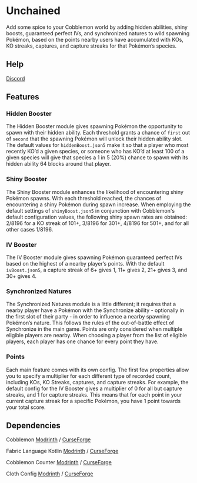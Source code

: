 # Unchained

Add some spice to your Cobblemon world by adding hidden abilities, shiny boosts, guaranteed perfect IVs, and synchronized natures to wild spawning Pokémon, based on the points nearby users have accumulated with KOs, KO streaks, captures, and capture streaks for that Pokémon’s species.

## Help

[Discord](https://discord.com/invite/WKAR27SdSv)

## Features

### Hidden Booster

The Hidden Booster module gives spawning Pokémon the opportunity to spawn with their hidden ability. Each threshold grants a chance of `first` out of `second` that the spawning Pokémon will unlock their hidden ability slot. The default values for `hiddenBoost.json5` make it so that a player who most recently KO’d a given species, or someone who has KO’d at least 100 of a given species will give that species a 1 in 5 (20%) chance to spawn with its hidden ability 64 blocks around that player.

### Shiny Booster

The Shiny Booster module enhances the likelihood of encountering shiny Pokémon spawns. With each threshold reached, the chances of encountering a shiny Pokémon during spawn increase. When employing the default settings of `shinyBoost.json5` in conjunction with Cobblemon's default configuration values, the following shiny spawn rates are obtained: 2/8196 for a KO streak of 101+, 3/8196 for 301+, 4/8196 for 501+, and for all other cases 1/8196.

### IV Booster

The IV Booster module gives spawning Pokémon guaranteed perfect IVs based on the highest of a nearby player’s points. With the default `ivBoost.json5`, a capture streak of 6+ gives 1, 11+ gives 2, 21+ gives 3, and 30+ gives 4.

### Synchronized Natures

The Synchronized Natures module is a little different; it requires that a nearby player have a Pokémon with the Synchronize ability - optionally in the first slot of their party - in order to influence a nearby spawning Pokémon’s nature. This follows the rules of the out-of-battle effect of Synchronize in the main game. Points are only considered when multiple eligible players are nearby. When choosing a player from the list of eligible players, each player has one chance for every point they have.

### Points

Each main feature comes with its own config. The first few properties allow you to specify a multiplier for each different type of recorded count, including KOs, KO Streaks, captures, and capture streaks. For example, the default config for the IV Booster gives a multiplier of 0 for all but capture streaks, and 1 for capture streaks. This means that for each point in your current capture streak for a specific Pokémon, you have 1 point towards your total score.

## Dependencies

Cobblemon [Modrinth](https://modrinth.com/mod/cobblemon) / [CurseForge](https://www.curseforge.com/minecraft/mc-mods/cobblemon)

Fabric Language Kotlin [Modrinth](https://modrinth.com/mod/fabric-language-kotlin) / [CurseForge](https://www.curseforge.com/minecraft/mc-mods/fabric-language-kotlin)

Cobblemon Counter [Modrinth](https://modrinth.com/mod/cobblemon-counter) / [CurseForge](https://www.curseforge.com/minecraft/mc-mods/cobblemon-counter)

Cloth Config [Modrinth](https://modrinth.com/mod/cloth-config) / [CurseForge](https://www.curseforge.com/minecraft/mc-mods/cloth-config)
